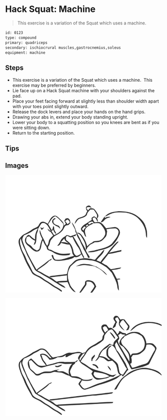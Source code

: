 # Hack Squat: Machine
> This exercise is a variation of the Squat which uses a machine.

``` 
id: 0123 
type: compound 
primary: quadriceps 
secondary: ischiocrural muscles,gastrocnemius,soleus 
equipment: machine 
``` 

## Steps

 - This exercise is a variation of the Squat which uses a machine.  This exercise may be preferred by beginners.
 - Lie face up on a Hack Squat machine with your shoulders against the pad.
 - Place your feet facing forward at slightly less than shoulder width apart with your toes point slightly outward.
 - Release the dock levers and place your hands on the hand grips.
 - Drawing your abs in, extend your body standing upright.
 - Lower your body to a squatting position so you knees are bent as if you were sitting down.
 - Return to the starting position.

## Tips


## Images

![](./../svg/0123-relaxation.svg)

![](./../svg/0123-tension.svg)
